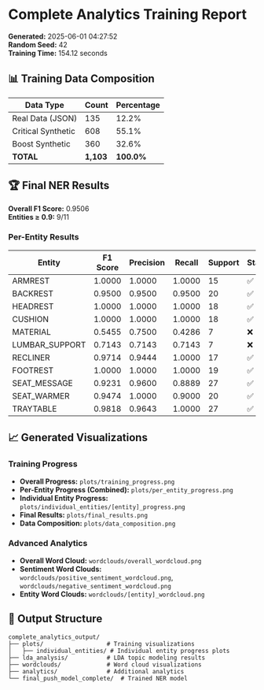 # Complete Analytics Training Report

**Generated:** 2025-06-01 04:27:52  
**Random Seed:** 42  
**Training Time:** 154.12 seconds  

## 📊 Training Data Composition

| Data Type | Count | Percentage |
|-----------|-------|------------|
| Real Data (JSON) | 135 | 12.2% |
| Critical Synthetic | 608 | 55.1% |
| Boost Synthetic | 360 | 32.6% |
| **TOTAL** | **1,103** | **100.0%** |

## 🏆 Final NER Results

**Overall F1 Score:** 0.9506  
**Entities ≥ 0.9:** 9/11  

### Per-Entity Results

| Entity | F1 Score | Precision | Recall | Support | Status |
|--------|----------|-----------|---------|---------|--------|
| ARMREST | 1.0000 | 1.0000 | 1.0000 | 15 | ✅ |
| BACKREST | 0.9500 | 0.9500 | 0.9500 | 20 | ✅ |
| HEADREST | 1.0000 | 1.0000 | 1.0000 | 18 | ✅ |
| CUSHION | 1.0000 | 1.0000 | 1.0000 | 18 | ✅ |
| MATERIAL | 0.5455 | 0.7500 | 0.4286 | 7 | ❌ |
| LUMBAR_SUPPORT | 0.7143 | 0.7143 | 0.7143 | 7 | ❌ |
| RECLINER | 0.9714 | 0.9444 | 1.0000 | 17 | ✅ |
| FOOTREST | 1.0000 | 1.0000 | 1.0000 | 19 | ✅ |
| SEAT_MESSAGE | 0.9231 | 0.9600 | 0.8889 | 27 | ✅ |
| SEAT_WARMER | 0.9474 | 1.0000 | 0.9000 | 20 | ✅ |
| TRAYTABLE | 0.9818 | 0.9643 | 1.0000 | 27 | ✅ |

## 📈 Generated Visualizations

### Training Progress
- **Overall Progress:** `plots/training_progress.png`
- **Per-Entity Progress (Combined):** `plots/per_entity_progress.png`
- **Individual Entity Progress:** `plots/individual_entities/[entity]_progress.png`
- **Final Results:** `plots/final_results.png`
- **Data Composition:** `plots/data_composition.png`

### Advanced Analytics
- **Overall Word Cloud:** `wordclouds/overall_wordcloud.png`
- **Sentiment Word Clouds:** `wordclouds/positive_sentiment_wordcloud.png`, `wordclouds/negative_sentiment_wordcloud.png`
- **Entity Word Clouds:** `wordclouds/[entity]_wordcloud.png`

## 📁 Output Structure

```
complete_analytics_output/
├── plots/                  # Training visualizations
│   ├── individual_entities/ # Individual entity progress plots
├── lda_analysis/           # LDA topic modeling results
├── wordclouds/             # Word cloud visualizations
├── analytics/              # Additional analytics
└── final_push_model_complete/  # Trained NER model
```

